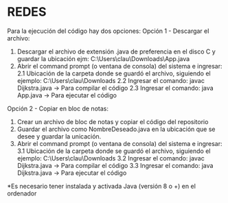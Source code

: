 # REDES
Para la ejecución del código hay dos opciones:
Opción 1 - Descargar el archivo:
1. Descargar el archivo de extensión .java de preferencia en el disco C y guardar la ubicación ejm: C:\Users\clau\Downloads\App.java
2. Abrir el command prompt (o ventana de consola) del sistema e ingresar:
2.1 Ubicación de la carpeta donde se guardó el archivo, siguiendo el ejemplo: C:\Users\clau\Downloads
2.2 Ingresar el comando: javac Dijkstra.java -> Para compilar el código
2.3 Ingresar el comando: java App.java -> Para ejecutar el código

Opción 2 - Copiar en bloc de notas:
1. Crear un archivo de bloc de notas y copiar el código del repositorio
2. Guardar el archivo como NombreDeseado.java en la ubicación que se desee y guardar la unicación.
3. Abrir el command prompt (o ventana de consola) del sistema e ingresar:
3.1 Ubicación de la carpeta donde se guardó el archivo, siguiendo el ejemplo: C:\Users\clau\Downloads
3.2 Ingresar el comando: javac Dijkstra.java -> Para compilar el código
3.3 Ingresar el comando: java Dijkstra.java -> Para ejecutar el código

*Es necesario tener instalada y activada Java (versión 8 o +) en el ordenador
